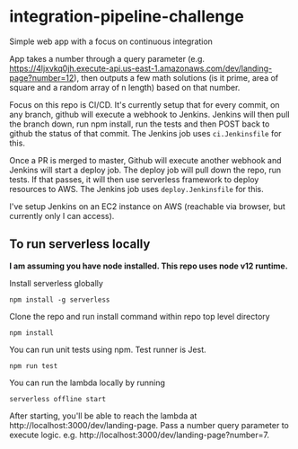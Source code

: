 # integration-pipeline-challenge
Simple web app with a focus on continuous integration 

App takes a number through a query parameter (e.g. https://4ljxvkq0jh.execute-api.us-east-1.amazonaws.com/dev/landing-page?number=12), then outputs a few math solutions (is it prime, area of square and a random array of n length) based on that number.

Focus on this repo is CI/CD. It's currently setup that for every commit, on any branch, github will execute a webhook to Jenkins. 
Jenkins will then pull the branch down, run npm install, run the tests and then POST back to github the status of that commit. The Jenkins job uses `ci.Jenkinsfile` for this.

Once a PR is merged to master, Github will execute another webhook and Jenkins will start a deploy job. The deploy job will pull down the repo, run tests. If that passes, it will then use serverless framework to deploy resources to AWS. The Jenkins job uses `deploy.Jenkinsfile` for this. 

I've setup Jenkins on an EC2 instance on AWS (reachable via browser, but currently only I can access).

## To run serverless locally

**I am assuming you have node installed. This repo uses node v12 runtime.**

Install serverless globally

`npm install -g serverless`

Clone the repo and run install command within repo top level directory

`npm install`

You can run unit tests using npm. Test runner is Jest.

`npm run test`

You can run the lambda locally by running

`serverless offline start`

After starting, you'll be able to reach the lambda at http://localhost:3000/dev/landing-page. Pass a number query parameter to execute logic. e.g. http://localhost:3000/dev/landing-page?number=7.